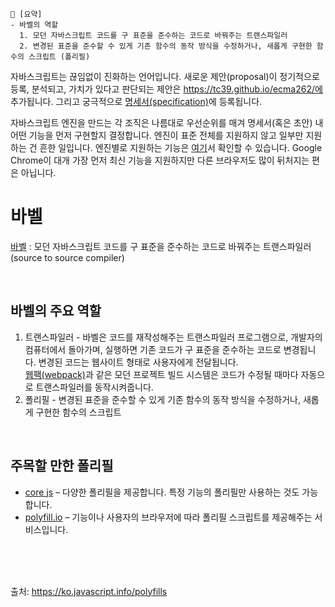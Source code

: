 ```
📍 [요약]
- 바벨의 역할
  1. 모던 자바스크립트 코드를 구 표준을 준수하는 코드로 바꿔주는 트랜스파일러
  2. 변경된 표준을 준수할 수 있게 기존 함수의 동작 방식을 수정하거나, 새롭게 구현한 함수의 스크립트 (폴리필)
```

자바스크립트는 끊임없이 진화하는 언어입니다.
새로운 제안(proposal)이 정기적으로 등록, 분석되고, 가치가 있다고 판단되는 제안은 https://tc39.github.io/ecma262/에 추가됩니다.
그리고 궁극적으로 [명세서(specification)](https://www.ecma-international.org/publications-and-standards/standards/ecma-262/)에 등록됩니다.  

자바스크립트 엔진을 만드는 각 조직은 나름대로 우선순위를 매겨 명세서(혹은 초안) 내 어떤 기능을 먼저 구현할지 결정합니다. 
엔진이 표준 전체를 지원하지 않고 일부만 지원하는 건 흔한 일입니다.
엔진별로 지원하는 기능은 [여기](https://kangax.github.io/compat-table/es6/)서 확인할 수 있습니다.
Google Chrome이 대개 가장 먼저 최신 기능을 지원하지만 다른 브라우저도 많이 뒤처지는 편은 아닙니다.


# 바벨
[바벨](https://babeljs.io/) : 모던 자바스크립트 코드를 구 표준을 준수하는 코드로 바꿔주는 트랜스파일러(source to source compiler)

<br/>

## 바벨의 주요 역할
1. 트랜스파일러 - 바벨은 코드를 재작성해주는 트랜스파일러 프로그램으로, 개발자의 컴퓨터에서 돌아가며, 실행하면 기존 코드가 구 표준을 준수하는 코드로 변경됩니다. 변경된 코드는 웹사이트 형태로 사용자에게 전달됩니다.     
    [웹팩(webpack)](http://webpack.github.io/)과 같은 모던 프로젝트 빌드 시스템은 코드가 수정될 때마다 자동으로 트랜스파일러를 동작시켜줍니다.
2. 폴리필 - 변경된 표준을 준수할 수 있게 기존 함수의 동작 방식을 수정하거나, 새롭게 구현한 함수의 스크립트

<br/>

## 주목할 만한 폴리필
- [core js](https://github.com/zloirock/core-js) – 다양한 폴리필을 제공합니다. 특정 기능의 폴리필만 사용하는 것도 가능합니다.
- [polyfill.io](https://polyfill.io/v3/) – 기능이나 사용자의 브라우저에 따라 폴리필 스크립트를 제공해주는 서비스입니다.

<br/><br/><br/>

출처: https://ko.javascript.info/polyfills
